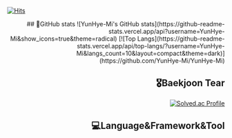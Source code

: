   [![Hits](https://hits.seeyoufarm.com/api/count/incr/badge.svg?url=https%3A%2F%2Fgithub.com%2FYunHye-Mi&count_bg=%23C7A9DB&title_bg=%23A678D9&title=hits&edge_flat=false)](https://hits.seeyoufarm.com)
<div align=right>
  ## 🌱GitHub stats
  ![YunHye-Mi's GitHub stats](https://github-readme-stats.vercel.app/api?username=YunHye-Mi&show_icons=true&theme=radical) [![Top Langs](https://github-readme-stats.vercel.app/api/top-langs/?username=YunHye-Mi&langs_count=10&layout=compact&theme=dark)](https://github.com/YunHye-Mi/YunHye-Mi)
  
  ## 🎖️Baekjoon Tear
  [![Solved.ac Profile](https://mazassumnida.wtf/api/v2/generate_badge?boj=osnmkiyc1358)](https://solved.ac/osnmkiyc1358)
  
  ## 💻Language&Framework&Tool

</div>
